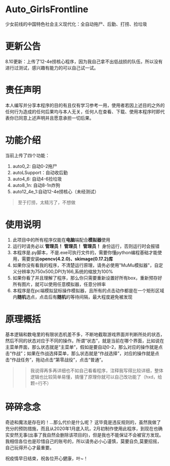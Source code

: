 # Auto_GirlsFrontline
少女前线的中国特色社会主义现代化：全自动拖尸、后勤、打捞、捡垃圾

# 更新公告
8.10更新：上传了12-4e捞核心程序，因为我自己拿不出低战损的队伍，所以没有进行过测试，感兴趣有能力的可以自己试一试。

# 责任声明
本人编写并分享本程序的目的有且仅有学习参考一用，使用者若因上述目的之外的任何行为造成的任何后果均与本人无关，任何人在查看、下载、使用本程序时即代表你已同意上述声明并且愿意承担一切后果。

# 功能介绍
当前上传了四个功能：
1. auto0_2: 自动0-2拖尸
2. autoLSupport：自动收后勤
3. auto4_6: 自动4-6捡垃圾
4. auto8_1n: 自动8-1n炸狗
5. auto12_4e_1:自动12-4e捞核心（未经测试）
>至于打捞，太精污了，不想做


# 使用说明
1. 此项目中的所有程序仅能在**电脑**端配合**模拟器**使用 
2. 运行时请务必以 **管理员！** **管理员！** **管理员！** 身份运行，否则运行时会报错
3. 本程序是.py脚本，不是.exe可执行文件的，需要你懂python编程基础才能使用，需要安装**opencv(4.2.0)、skimage(0.17.2)库**
4. 如果你没有看我的程序，不清楚运行原理，请务必使用"MuMu模拟器"，自定义分辨率为750x500,DPI为166,系统的缩放为100%
5. 如果你看了并且理解了程序，那么你只需要重新设置好所有box，重新预存好所有图片，就可以使用任意模拟器，任意分辨率
6. 本程序是在pc端模拟鼠标操作模拟器，且所有的点击动作都是在一个矩形区域内**随机**选点，点击后有**随机**的等待间隔，最大程度避免被发现


# 原理概括
基本逻辑和数电里的有限状态机差不多，不断地截取游戏界面并判断所处的状态，然后不同的状态对应于不同的操作。所谓“状态”，就是当前在哪个界面，比如说在主菜单界面，那么状态就是“主菜单”，假如是要自动0-2，那么对应的操作就是点击“作战”；如果在作战选择菜单，那么状态就是“作战选择”，对应的操作就是点击“作战任务”，拖动点击“第零战役”，点击“普通”。
>> 我说得再多再详细也不如自己看看程序，注释我写得比较详细，整体逻辑也比较简单易懂，搞懂了原理你就可以自己改功能了（hxd，给颗⭐行不）

# 碎碎念念
奇迹和魔法是存在的！...那么代价是什么呢？
这毕竟是违反规则的，虽然我做了充分的预防措施，而且从2020年1月底入坑，2月初制作使用此程序，到现在也确实安然无事(出事了我自然会删除该项目的)，但是我也不能保证不会被官方发现。我相信各位也是珍惜自己的账号的，所以请务必小心谨慎，莫要自负,莫要招摇，自己玩得开心才最重要。

祝疫情早日结束，祝各位开心健康，叶~！
